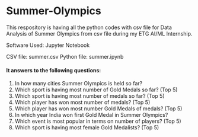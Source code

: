 # Summer-Olympics
This respository is having all the python codes with csv file for Data Analysis of Summer Olympics from csv file during my ETG AI/ML Internship.

Software Used: Jupyter Notebook

CSV file: summer.csv <endl>
Python file: summer.ipynb

#### It answers to the following questions:
1. In how many cities Summer Olympics is held so far?
2. Which sport is having most number of Gold Medals so far? (Top 5)
3. Which sport is having most number of medals so far? (Top 5)
4. Which player has won most number of medals? (Top 5)
5. Which player has won most number Gold Medals of medals? (Top 5)
6. In which year India won first Gold Medal in Summer Olympics?
7. Which event is most popular in terms on number of players? (Top 5)
8. Which sport is having most female Gold Medalists? (Top 5) 
